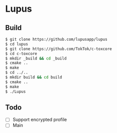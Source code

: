 # Lupus

## Build
```sh
$ git clone https://github.com/lupusapp/lupus
$ cd lupus
$ git clone https://github.com/TokTok/c-toxcore
$ cd c-toxcore
$ mkdir _build && cd _build
$ cmake ..
$ make
$ cd ../..
$ mkdir build && cd build
$ cmake ..
$ make
$ ./Lupus
```

## Todo
- [ ] Support encrypted profile
- [ ] Main